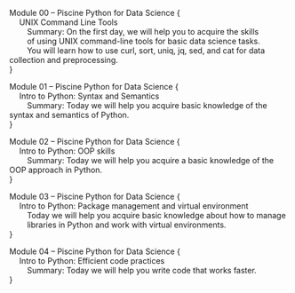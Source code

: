 Module 00 – Piscine Python for Data Science {\
  &emsp; UNIX Command Line Tools\
  &emsp;&emsp; Summary: On the first day, we will help you to acquire the skills\
  &emsp;&emsp; of using UNIX command-line tools for basic data science tasks.\
  &emsp;&emsp; You will learn how to use curl, sort, uniq, jq, sed, and cat for data collection and preprocessing.\
}

Module 01 – Piscine Python for Data Science {\
  Intro to Python: Syntax and Semantics\
  &emsp;&emsp; Summary: Today we will help you acquire basic knowledge of the syntax and semantics of Python.\
}

Module 02 – Piscine Python for Data Science {\
  Intro to Python: OOP skills\
  &emsp;&emsp; Summary: Today we will help you acquire a basic knowledge of the OOP approach in Python.\
}

Module 03 – Piscine Python for Data Science {\
  Intro to Python: Package management and virtual environment\
  &emsp;&emsp; Today we will help you acquire basic knowledge about how to manage\
  &emsp;&emsp; libraries in Python and work with virtual environments.\
}

Module 04 – Piscine Python for Data Science {\
  Intro to Python: Efficient code practices\
  &emsp;&emsp; Summary: Today we will help you write code that works faster.\
}
